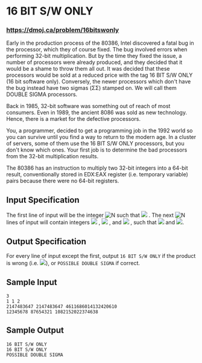 # 16 BIT S/W ONLY
### https://dmoj.ca/problem/16bitswonly



Early in the production process of the 80386, Intel discovered a fatal bug in the processor, which they of course fixed. The bug involved errors when performing 32-bit multiplication. But by the time they fixed the issue, a number of processors were already produced, and they decided that it would be a shame to throw them all out. It was decided that these processors would be sold at a reduced price with the tag 16 BIT S/W ONLY (16 bit software only). Conversely, the newer processors which don't have the bug instead have two sigmas (ΣΣ) stamped on. We will call them DOUBLE SIGMA processors.

Back in 1985, 32-bit software was something out of reach of most consumers. Even in 1989, the ancient 8086 was sold as new technology. Hence, there is a market for the defective processors.

You, a programmer, decided to get a programming job in the 1992 world so you can survive until you find a way to return to the modern age. In a cluster of servers, some of them use the 16 BIT S/W ONLY processors, but you don't know which ones. Your first job is to determine the bad processors from the 32-bit multiplication results.

The 80386 has an instruction to multiply two 32-bit integers into a 64-bit result, conventionally stored in EDX:EAX register (i.e. temporary variable) pairs because there were no 64-bit registers.

## Input Specification
The first line of input will be the integer ![N](http://static.dmoj.ca/mathoid/b51a60734da64be0e618bacbea2865a8a7dcd669/svg)
such that ![](http://static.dmoj.ca/mathoid/ad3dac10413dfc1e4d32597de9df880410ea485e/svg) . The next ![N](http://static.dmoj.ca/mathoid/b51a60734da64be0e618bacbea2865a8a7dcd669/svg)
 lines of input will contain integers ![](http://static.dmoj.ca/mathoid/6dcd4ce23d88e2ee9568ba546c007c63d9131c1b/svg)
 , ![](http://static.dmoj.ca/mathoid/ae4f281df5a5d0ff3cad6371f76d5c29b6d953ec/svg)
 , and ![](http://static.dmoj.ca/mathoid/511993d3c99719e38a6779073019dacd7178ddb9/svg)
 , such that ![](http://static.dmoj.ca/mathoid/34b6f735666d880c36f037cc249a1975dcb51b36/svg)
  and ![](http://static.dmoj.ca/mathoid/315497b0c946dc2692c5b86358d56d5c42b9f2ea/svg).
  
## Output Specification
For every line of input except the first, output ```16 BIT S/W ONLY``` if the product is wrong (i.e. ![](http://static.dmoj.ca/mathoid/3113fd6f21ffa9a7154ac108eddf1c6b0d00ce27/svg)), or ``POSSIBLE DOUBLE SIGMA`` if correct.

## Sample Input
```
3
1 1 2
2147483647 2147483647 4611686014132420610
12345678 87654321 1082152022374638
```

## Sample Output
```
16 BIT S/W ONLY
16 BIT S/W ONLY
POSSIBLE DOUBLE SIGMA
```

